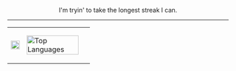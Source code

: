 <p align="center">
  I'm tryin' to take the longest streak I can. <hr>
</p>

<table align="center">
  <tr>
    <td>
      <p align="center">
        <a href="https://git.io/streak-stats"> <img src="https://streak-stats.demolab.com?user=whynotkimhari&theme=catppuccin-mocha" width="100%"> </a>
      </p>
    </td>
    <td>
      <p align="left">
        <a href="https://github.com/whynotkimhari/github-readme-stats"> <img src="https://github-readme-stats.vercel.app/api/top-langs/?username=whynotkimhari&layout=compact&langs_count=10" alt ="Top Languages" width ="93%"/>
        </a>
      </p>
    </td>
  </tr>
</table>
